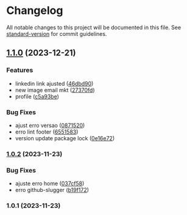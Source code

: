 # Changelog

All notable changes to this project will be documented in this file. See [standard-version](https://github.com/conventional-changelog/standard-version) for commit guidelines.

## [1.1.0](https://github.com/johnnyvaz/ppa-trilha/compare/v1.0.2...v1.1.0) (2023-12-21)


### Features

* linkedin link ajusted ([46dbd90](https://github.com/johnnyvaz/ppa-trilha/commit/46dbd900b71645d305dc37f95f8f785a879e10bf))
* new image email mkt ([27370fd](https://github.com/johnnyvaz/ppa-trilha/commit/27370fd122e72d2d193048545091de51f587e60a))
* profile ([c5a93be](https://github.com/johnnyvaz/ppa-trilha/commit/c5a93be5af1681133674fd6b831455d28acba125))


### Bug Fixes

* ajust erro versao ([0871520](https://github.com/johnnyvaz/ppa-trilha/commit/0871520e329cdb056585871c8cb2441d663b8829))
* erro lint footer ([6551583](https://github.com/johnnyvaz/ppa-trilha/commit/65515836e456e57c47676087d6576341ce0d0656))
* version update package lock ([0e16e72](https://github.com/johnnyvaz/ppa-trilha/commit/0e16e72a98b7837932f483081a2dc0ae8decf8e5))

### [1.0.2](https://github.com/johnnyvaz/ppa-trilha/compare/v1.0.1...v1.0.2) (2023-11-23)


### Bug Fixes

* ajuste erro home ([037cf58](https://github.com/johnnyvaz/ppa-trilha/commit/037cf5835ea1f0d8ff354af41a495f4eb6f23981))
* erro github-slugger ([b19f172](https://github.com/johnnyvaz/ppa-trilha/commit/b19f172eaef1a9449baf6b80422530bba89815f2))

### 1.0.1 (2023-11-23)
